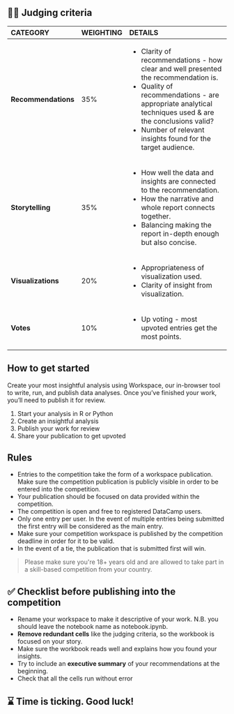 ## 🧑‍⚖️ Judging criteria

| CATEGORY | WEIGHTING | DETAILS                                                              |
|:---------|:----------|:---------------------------------------------------------------------|
| **Recommendations** | 35%       | <ul><li>Clarity of recommendations - how clear and well presented the recommendation is.</li><li>Quality of recommendations - are appropriate analytical techniques used & are the conclusions valid?</li><li>Number of relevant insights found for the target audience.</li></ul>       |
| **Storytelling**  | 35%       | <ul><li>How well the data and insights are connected to the recommendation.</li><li>How the narrative and whole report connects together.</li><li>Balancing making the report in-depth enough but also concise.</li></ul> |
| **Visualizations** | 20% | <ul><li>Appropriateness of visualization used.</li><li>Clarity of insight from visualization.</li></ul> |
| **Votes** | 10% | <ul><li>Up voting - most upvoted entries get the most points.</li></ul> |

## How to get started
Create your most insightful analysis using Workspace, our in-browser tool to write, run, and publish data analyses. Once you’ve finished your work, you’ll need to publish it for review.

1. Start your analysis in R or Python
2. Create an insightful analysis
3. Publish your work for review
4. Share your publication to get upvoted

## Rules

* Entries to the competition take the form of a workspace publication. Make sure the competition publication is publicly visible in order to be entered into the competition.
* Your publication should be focused on data provided within the competition.
* The competition is open and free to registered DataCamp users.
* Only one entry per user. In the event of multiple entries being submitted the first entry will be considered as the main entry.
* Make sure your competition workspace is published by the competition deadline in order for it to be valid.
* In the event of a tie, the publication that is submitted first will win.

> Please make sure you're 18+ years old and are allowed to take part in a skill-based competition from your country.

## ✅ Checklist before publishing into the competition
- Rename your workspace to make it descriptive of your work. N.B. you should leave the notebook name as notebook.ipynb.
- **Remove redundant cells** like the judging criteria, so the workbook is focused on your story.
- Make sure the workbook reads well and explains how you found your insights. 
- Try to include an **executive summary** of your recommendations at the beginning.
- Check that all the cells run without error

## ⌛️ Time is ticking. Good luck!
